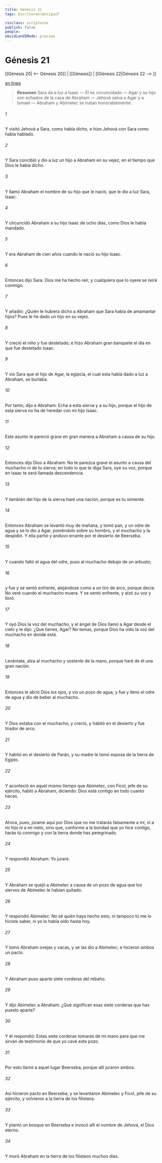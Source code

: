 ```yaml
---
title: Génesis 21
tags: Escrituras\AntiguoT

cssclass: scriptures
publish: false
people:
obsidianUIMode: preview
---
```


# Génesis 21
[[Génesis 20| <-- Génesis 20]] | [[Génesis]] | [[Génesis 22|Génesis 22 --> ]]

[en línea](https://churchofjesuschrist.org/study/scriptures/ot/gen/21?lang=spa)

> __Resumen__
Sara da a luz a Isaac — Él es circuncidado — Agar y su hijo son echados de la casa de Abraham — Jehová salva a Agar y a Ismael — Abraham y Abimelec se tratan honorablemente.

###### 1 
Y visitó Jehová a Sara, como había dicho, e hizo Jehová con Sara como había hablado.

###### 2 
Y Sara concibió y dio a luz un hijo a Abraham en su vejez, en el tiempo que Dios le había dicho.

###### 3 
Y llamó Abraham el nombre de su hijo que le nació, que le dio a luz Sara, Isaac.

###### 4 
Y circuncidó Abraham a su hijo Isaac de ocho días, como Dios le había mandado.

###### 5 
Y era Abraham de cien años cuando le nació su hijo Isaac.

###### 6 
Entonces dijo Sara: Dios me ha hecho reír, y cualquiera que lo oyere se reirá conmigo.

###### 7 
Y añadió: ¿Quién le hubiera dicho a Abraham que Sara había de amamantar hijos? Pues le he dado un hijo en su vejez.

###### 8 
Y creció el niño y fue destetado; e hizo Abraham gran banquete el día en que fue destetado Isaac.

###### 9 
Y vio Sara que el hijo de Agar, la egipcia, el cual esta había dado a luz a Abraham, se burlaba.

###### 10 
Por tanto, dijo a Abraham: Echa a esta sierva y a su hijo, porque el hijo de esta sierva no ha de heredar con mi hijo Isaac.

###### 11 
Este asunto le pareció grave en gran manera a Abraham a causa de su hijo.

###### 12 
Entonces dijo Dios a Abraham: No te parezca grave el asunto a causa del muchacho ni de tu sierva; en todo lo que te diga Sara, oye su voz, porque en Isaac te será llamada descendencia.

###### 13 
Y también del hijo de la sierva haré una nación, porque es tu simiente.

###### 14 
Entonces Abraham se levantó muy de mañana, y tomó pan, y un odre de agua y se lo dio a Agar, poniéndolo sobre su hombro, y  el muchacho y la despidió. Y ella partió y anduvo errante por el desierto de Beerseba.

###### 15 
Y cuando faltó el agua del odre, puso al muchacho debajo de un arbusto;

###### 16 
y fue y se sentó enfrente, alejándose como a un tiro de arco, porque decía: No veré cuando el muchacho muera. Y se sentó enfrente, y alzó su voz y lloró.

###### 17 
Y oyó Dios la voz del muchacho, y el ángel de Dios llamó a Agar desde el cielo y le dijo: ¿Qué tienes, Agar? No temas, porque Dios ha oído la voz del muchacho en donde está.

###### 18 
Levántate, alza al muchacho y sostenle de la mano, porque haré de él una gran nación.

###### 19 
Entonces le abrió Dios los ojos, y vio un pozo de agua; y fue y llenó el odre de agua y dio de beber al muchacho.

###### 20 
Y Dios estaba con el muchacho; y creció, y habitó en el desierto y fue tirador de arco.

###### 21 
Y habitó en el desierto de Parán, y su madre le tomó esposa de la tierra de Egipto.

###### 22 
Y aconteció en aquel mismo tiempo que Abimelec, con Ficol, jefe de su ejército, habló a Abraham, diciendo: Dios está contigo en todo cuanto haces.

###### 23 
Ahora, pues, júrame aquí por Dios que no me tratarás falsamente a mí, ni a mi hijo ni a mi nieto, sino que, conforme a la bondad que yo hice contigo, harás tú conmigo y con la tierra donde has peregrinado.

###### 24 
Y respondió Abraham: Yo juraré.

###### 25 
Y Abraham se quejó a Abimelec a causa de un pozo de agua que los siervos de Abimelec le habían quitado.

###### 26 
Y respondió Abimelec: No sé quién haya hecho esto, ni tampoco tú me lo hiciste saber, ni yo lo había oído hasta hoy.

###### 27 
Y tomó Abraham ovejas y vacas, y se las dio a Abimelec; e hicieron ambos un pacto.

###### 28 
Y Abraham puso aparte siete corderas del rebaño.

###### 29 
Y dijo Abimelec a Abraham: ¿Qué significan esas siete corderas que has puesto aparte?

###### 30 
Y él respondió: Estas siete corderas tomarás de mi mano para que me sirvan de testimonio de que yo cavé este pozo.

###### 31 
Por esto llamó a aquel lugar Beerseba, porque allí juraron ambos.

###### 32 
Así hicieron pacto en Beerseba; y se levantaron Abimelec y Ficol, jefe de su ejército, y volvieron a la tierra de los filisteos.

###### 33 
Y plantó  un bosque en Beerseba e invocó allí el nombre de Jehová, el Dios eterno.

###### 34 
Y moró Abraham en la tierra de los filisteos muchos días.

